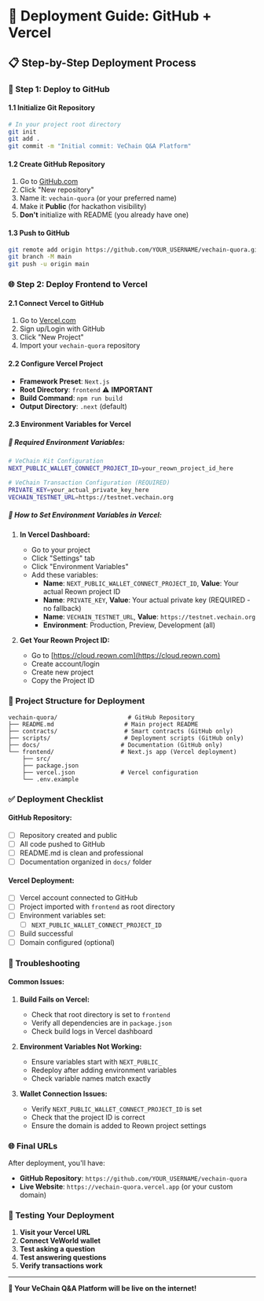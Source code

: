 # 🚀 Deployment Guide: GitHub + Vercel

## 📋 **Step-by-Step Deployment Process**

### **🔗 Step 1: Deploy to GitHub**

#### **1.1 Initialize Git Repository**
```bash
# In your project root directory
git init
git add .
git commit -m "Initial commit: VeChain Q&A Platform"
```

#### **1.2 Create GitHub Repository**
1. Go to [GitHub.com](https://github.com)
2. Click "New repository"
3. Name it: `vechain-quora` (or your preferred name)
4. Make it **Public** (for hackathon visibility)
5. **Don't** initialize with README (you already have one)

#### **1.3 Push to GitHub**
```bash
git remote add origin https://github.com/YOUR_USERNAME/vechain-quora.git
git branch -M main
git push -u origin main
```

### **🌐 Step 2: Deploy Frontend to Vercel**

#### **2.1 Connect Vercel to GitHub**
1. Go to [Vercel.com](https://vercel.com)
2. Sign up/Login with GitHub
3. Click "New Project"
4. Import your `vechain-quora` repository

#### **2.2 Configure Vercel Project**
- **Framework Preset**: `Next.js`
- **Root Directory**: `frontend` ⚠️ **IMPORTANT**
- **Build Command**: `npm run build`
- **Output Directory**: `.next` (default)

#### **2.3 Environment Variables for Vercel**

##### **🔑 Required Environment Variables:**

```bash
# VeChain Kit Configuration
NEXT_PUBLIC_WALLET_CONNECT_PROJECT_ID=your_reown_project_id_here

# VeChain Transaction Configuration (REQUIRED)
PRIVATE_KEY=your_actual_private_key_here
VECHAIN_TESTNET_URL=https://testnet.vechain.org
```

##### **📝 How to Set Environment Variables in Vercel:**

1. **In Vercel Dashboard:**
   - Go to your project
   - Click "Settings" tab
   - Click "Environment Variables"
   - Add these variables:
     - **Name**: `NEXT_PUBLIC_WALLET_CONNECT_PROJECT_ID`, **Value**: Your actual Reown project ID
     - **Name**: `PRIVATE_KEY`, **Value**: Your actual private key (REQUIRED - no fallback)
     - **Name**: `VECHAIN_TESTNET_URL`, **Value**: `https://testnet.vechain.org`
     - **Environment**: Production, Preview, Development (all)

2. **Get Your Reown Project ID:**
   - Go to [https://cloud.reown.com](https://cloud.reown.com)
   - Create account/login
   - Create new project
   - Copy the Project ID

### **📁 Project Structure for Deployment**

```
vechain-quora/                    # GitHub Repository
├── README.md                    # Main project README
├── contracts/                   # Smart contracts (GitHub only)
├── scripts/                     # Deployment scripts (GitHub only)
├── docs/                       # Documentation (GitHub only)
└── frontend/                   # Next.js app (Vercel deployment)
    ├── src/
    ├── package.json
    ├── vercel.json             # Vercel configuration
    └── .env.example
```

### **✅ Deployment Checklist**

#### **GitHub Repository:**
- [ ] Repository created and public
- [ ] All code pushed to GitHub
- [ ] README.md is clean and professional
- [ ] Documentation organized in `docs/` folder

#### **Vercel Deployment:**
- [ ] Vercel account connected to GitHub
- [ ] Project imported with `frontend` as root directory
- [ ] Environment variables set:
  - [ ] `NEXT_PUBLIC_WALLET_CONNECT_PROJECT_ID`
- [ ] Build successful
- [ ] Domain configured (optional)

### **🔧 Troubleshooting**

#### **Common Issues:**

1. **Build Fails on Vercel:**
   - Check that root directory is set to `frontend`
   - Verify all dependencies are in `package.json`
   - Check build logs in Vercel dashboard

2. **Environment Variables Not Working:**
   - Ensure variables start with `NEXT_PUBLIC_`
   - Redeploy after adding environment variables
   - Check variable names match exactly

3. **Wallet Connection Issues:**
   - Verify `NEXT_PUBLIC_WALLET_CONNECT_PROJECT_ID` is set
   - Check that the project ID is correct
   - Ensure the domain is added to Reown project settings

### **🌐 Final URLs**

After deployment, you'll have:
- **GitHub Repository**: `https://github.com/YOUR_USERNAME/vechain-quora`
- **Live Website**: `https://vechain-quora.vercel.app` (or your custom domain)

### **📱 Testing Your Deployment**

1. **Visit your Vercel URL**
2. **Connect VeWorld wallet**
3. **Test asking a question**
4. **Test answering questions**
5. **Verify transactions work**

---

**🎉 Your VeChain Q&A Platform will be live on the internet!**
